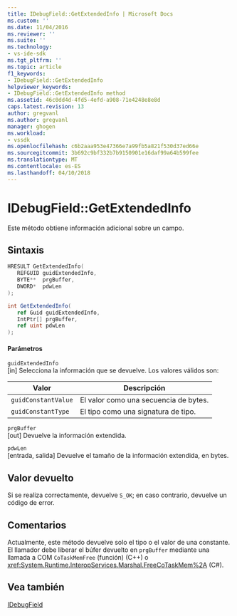 ```yaml
---
title: IDebugField::GetExtendedInfo | Microsoft Docs
ms.custom: ''
ms.date: 11/04/2016
ms.reviewer: ''
ms.suite: ''
ms.technology:
- vs-ide-sdk
ms.tgt_pltfrm: ''
ms.topic: article
f1_keywords:
- IDebugField::GetExtendedInfo
helpviewer_keywords:
- IDebugField::GetExtendedInfo method
ms.assetid: 46c0dd4d-4fd5-4efd-a908-71e4248e8e8d
caps.latest.revision: 13
author: gregvanl
ms.author: gregvanl
manager: ghogen
ms.workload:
- vssdk
ms.openlocfilehash: c6b2aaa953e47366e7a99fb5a821f530d37ed66e
ms.sourcegitcommit: 3b692c9bf332b7b9150901e16daf99a64b599fee
ms.translationtype: MT
ms.contentlocale: es-ES
ms.lasthandoff: 04/10/2018
---
```

# <a name="idebugfieldgetextendedinfo"></a>IDebugField::GetExtendedInfo
Este método obtiene información adicional sobre un campo.  
  
## <a name="syntax"></a>Sintaxis  
  
```cpp  
HRESULT GetExtendedInfo(   
   REFGUID guidExtendedInfo,  
   BYTE**  prgBuffer,  
   DWORD*  pdwLen  
);  
```  
  
```csharp  
int GetExtendedInfo(  
   ref Guid guidExtendedInfo,   
   IntPtr[] prgBuffer,   
   ref uint pdwLen  
);  
```  
  
#### <a name="parameters"></a>Parámetros  
 `guidExtendedInfo`  
 [in] Selecciona la información que se devuelve. Los valores válidos son:  
  
|Valor|Descripción|  
|-----------|-----------------|  
|`guidConstantValue`|El valor como una secuencia de bytes.|  
|`guidConstantType`|El tipo como una signatura de tipo.|  
  
 `prgBuffer`  
 [out] Devuelve la información extendida.  
  
 `pdwLen`  
 [entrada, salida] Devuelve el tamaño de la información extendida, en bytes.  
  
## <a name="return-value"></a>Valor devuelto  
 Si se realiza correctamente, devuelve `S_OK`; en caso contrario, devuelve un código de error.  
  
## <a name="remarks"></a>Comentarios  
 Actualmente, este método devuelve solo el tipo o el valor de una constante. El llamador debe liberar el búfer devuelto en `prgBuffer` mediante una llamada a COM `CoTaskMemFree` (función) (C++) o <xref:System.Runtime.InteropServices.Marshal.FreeCoTaskMem%2A> (C#).  
  
## <a name="see-also"></a>Vea también  
 [IDebugField](../../../extensibility/debugger/reference/idebugfield.md)